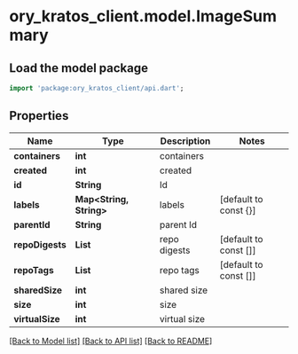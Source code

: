 # ory_kratos_client.model.ImageSummary

## Load the model package
```dart
import 'package:ory_kratos_client/api.dart';
```

## Properties
Name | Type | Description | Notes
------------ | ------------- | ------------- | -------------
**containers** | **int** | containers | 
**created** | **int** | created | 
**id** | **String** | Id | 
**labels** | **Map<String, String>** | labels | [default to const {}]
**parentId** | **String** | parent Id | 
**repoDigests** | **List<String>** | repo digests | [default to const []]
**repoTags** | **List<String>** | repo tags | [default to const []]
**sharedSize** | **int** | shared size | 
**size** | **int** | size | 
**virtualSize** | **int** | virtual size | 

[[Back to Model list]](../README.md#documentation-for-models) [[Back to API list]](../README.md#documentation-for-api-endpoints) [[Back to README]](../README.md)



